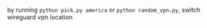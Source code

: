 by running ```python pick.py america``` or ```python random_vpn.py```, switch wireguard vpn location
